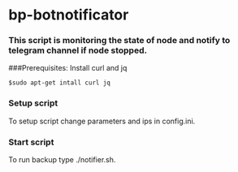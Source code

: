 # bp-botnotificator
### This script is monitoring the state of node and notify to telegram channel if node stopped.
###Prerequisites:
Install curl and jq
```
$sudo apt-get intall curl jq
```
### Setup script
To setup script change parameters and ips in config.ini.
### Start script
To run backup type ./notifier.sh.
